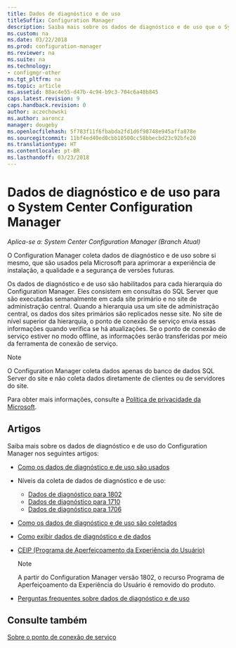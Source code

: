 ```yaml
---
title: Dados de diagnóstico e de uso
titleSuffix: Configuration Manager
description: Saiba mais sobre os dados de diagnóstico e de uso que o System Center Configuration Manager coleta sobre si mesmo.
ms.custom: na
ms.date: 03/22/2018
ms.prod: configuration-manager
ms.reviewer: na
ms.suite: na
ms.technology:
- configmgr-other
ms.tgt_pltfrm: na
ms.topic: article
ms.assetid: 88ac4e55-d47b-4c94-b9c3-704c6a48b845
caps.latest.revision: 9
caps.handback.revision: 0
author: aczechowski
ms.author: aaroncz
manager: dougeby
ms.openlocfilehash: 5f783f11f6fbabda2fd1d6f98748e945affa878e
ms.sourcegitcommit: 11bf4ed40ed0cbb10500cc58bbecbd23c92bfe20
ms.translationtype: HT
ms.contentlocale: pt-BR
ms.lasthandoff: 03/23/2018
---
```

# <a name="diagnostics-and-usage-data-for-system-center-configuration-manager"></a>Dados de diagnóstico e de uso para o System Center Configuration Manager

*Aplica-se a: System Center Configuration Manager (Branch Atual)*

O Configuration Manager coleta dados de diagnóstico e de uso sobre si mesmo, que são usados pela Microsoft para aprimorar a experiência de instalação, a qualidade e a segurança de versões futuras.  

 Os dados de diagnóstico e de uso são habilitados para cada hierarquia do Configuration Manager. Eles consistem em consultas do SQL Server que são executadas semanalmente em cada site primário e no site de administração central. Quando a hierarquia usa um site de administração central, os dados dos sites primários são replicados nesse site. No site de nível superior da hierarquia, o ponto de conexão de serviço envia essas informações quando verifica se há atualizações. Se o ponto de conexão de serviço estiver no modo offline, as informações serão transferidas por meio da ferramenta de conexão de serviço.  

> [!NOTE]  
>  O Configuration Manager coleta dados apenas do banco de dados SQL Server do site e não coleta dados diretamente de clientes ou de servidores do site.  

 Para obter mais informações, consulte a [Política de privacidade da Microsoft](https://go.microsoft.com/fwlink/?LinkID=626527).  

## <a name="articles"></a>Artigos
 Saiba mais sobre os dados de diagnóstico e de uso do Configuration Manager nos seguintes artigos:  

-   [Como os dados de diagnóstico e de uso são usados](../../../core/plan-design/diagnostics/how-diagnostics-and-usage-data-is-used.md)  

-   Níveis da coleta de dados de diagnóstico e de uso:
    - [Dados de diagnóstico para 1802](/sccm/core/plan-design/diagnostics/levels-of-diagnostic-usage-data-collection-1802)  
    - [Dados de diagnóstico para 1710](/sccm/core/plan-design/diagnostics/levels-of-diagnostic-usage-data-collection-1710)  
    - [Dados de diagnóstico para 1706](/sccm/core/plan-design/diagnostics/levels-of-diagnostic-usage-data-collection-1706)    

<!--
    - [Diagnostic data for 1702](/sccm/core/plan-design/diagnostics/levels-of-diagnostic-usage-data-collection-1702)      
    - [Diagnostic data for 1610](/sccm/core/plan-design/diagnostics/levels-of-diagnostic-usage-data-collection-1610)  
    - [Diagnostic data for  1606](/sccm/core/plan-design/diagnostics/levels-of-diagnostic-usage-data-collection-1606)    
    - [Diagnostic data for 1602](/sccm/core/plan-design/diagnostics/levels-of-diagnostic-usage-data-collection-1602)
    - [Diagnostic data for  1511](/sccm/core/plan-design/diagnostics/levels-of-diagnostic-usage-data-collection-1511)
-->

-   [Como os dados de diagnóstico e de uso são coletados](../../../core/plan-design/diagnostics/how-diagnostics-and-usage-data-is-collected.md)  

-   [Como exibir dados de diagnóstico e de dados](../../../core/plan-design/diagnostics/view-diagnostics-and-usage-data.md)  

-   [CEIP (Programa de Aperfeiçoamento da Experiência do Usuário)](../../../core/plan-design/diagnostics/customer-experience-improvement-program-ceip.md)  

     > [!Note]  
     > A partir do Configuration Manager versão 1802, o recurso Programa de Aperfeiçoamento da Experiência do Usuário é removido do produto.


-   [Perguntas frequentes sobre dados de diagnóstico e de uso](../../../core/understand/frequently-asked-questions-about-diagnostics-and-usage-data.md)  

## <a name="see-also"></a>Consulte também  
 [Sobre o ponto de conexão de serviço](../../../core/servers/deploy/configure/about-the-service-connection-point.md)
